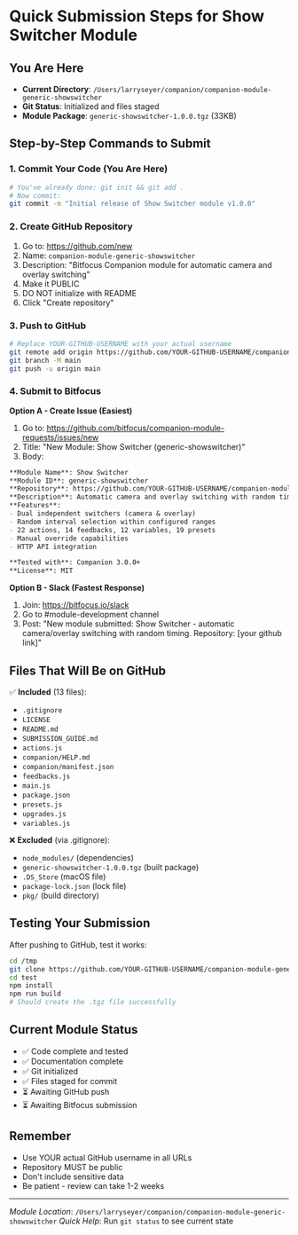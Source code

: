 # Quick Submission Steps for Show Switcher Module

## You Are Here
- **Current Directory**: `/Users/larryseyer/companion/companion-module-generic-showswitcher`
- **Git Status**: Initialized and files staged
- **Module Package**: `generic-showswitcher-1.0.0.tgz` (33KB)

## Step-by-Step Commands to Submit

### 1. Commit Your Code (You Are Here)
```bash
# You've already done: git init && git add .
# Now commit:
git commit -m "Initial release of Show Switcher module v1.0.0"
```

### 2. Create GitHub Repository
1. Go to: https://github.com/new
2. Name: `companion-module-generic-showswitcher`
3. Description: "Bitfocus Companion module for automatic camera and overlay switching"
4. Make it PUBLIC
5. DO NOT initialize with README
6. Click "Create repository"

### 3. Push to GitHub
```bash
# Replace YOUR-GITHUB-USERNAME with your actual username
git remote add origin https://github.com/YOUR-GITHUB-USERNAME/companion-module-generic-showswitcher.git
git branch -M main
git push -u origin main
```

### 4. Submit to Bitfocus

**Option A - Create Issue (Easiest)**
1. Go to: https://github.com/bitfocus/companion-module-requests/issues/new
2. Title: "New Module: Show Switcher (generic-showswitcher)"
3. Body:
```markdown
**Module Name**: Show Switcher
**Module ID**: generic-showswitcher  
**Repository**: https://github.com/YOUR-GITHUB-USERNAME/companion-module-generic-showswitcher
**Description**: Automatic camera and overlay switching with random timing control
**Features**:
- Dual independent switchers (camera & overlay)
- Random interval selection within configured ranges
- 22 actions, 14 feedbacks, 12 variables, 19 presets
- Manual override capabilities
- HTTP API integration

**Tested with**: Companion 3.0.0+
**License**: MIT
```

**Option B - Slack (Fastest Response)**
1. Join: https://bitfocus.io/slack
2. Go to #module-development channel
3. Post: "New module submitted: Show Switcher - automatic camera/overlay switching with random timing. Repository: [your github link]"

## Files That Will Be on GitHub

✅ **Included** (13 files):
- `.gitignore`
- `LICENSE`
- `README.md`
- `SUBMISSION_GUIDE.md`
- `actions.js`
- `companion/HELP.md`
- `companion/manifest.json`
- `feedbacks.js`
- `main.js`
- `package.json`
- `presets.js`
- `upgrades.js`
- `variables.js`

❌ **Excluded** (via .gitignore):
- `node_modules/` (dependencies)
- `generic-showswitcher-1.0.0.tgz` (built package)
- `.DS_Store` (macOS file)
- `package-lock.json` (lock file)
- `pkg/` (build directory)

## Testing Your Submission

After pushing to GitHub, test it works:
```bash
cd /tmp
git clone https://github.com/YOUR-GITHUB-USERNAME/companion-module-generic-showswitcher.git test
cd test
npm install
npm run build
# Should create the .tgz file successfully
```

## Current Module Status

- ✅ Code complete and tested
- ✅ Documentation complete
- ✅ Git initialized
- ✅ Files staged for commit
- ⏳ Awaiting GitHub push
- ⏳ Awaiting Bitfocus submission

## Remember
- Use YOUR actual GitHub username in all URLs
- Repository MUST be public
- Don't include sensitive data
- Be patient - review can take 1-2 weeks

---
*Module Location*: `/Users/larryseyer/companion/companion-module-generic-showswitcher`
*Quick Help*: Run `git status` to see current state